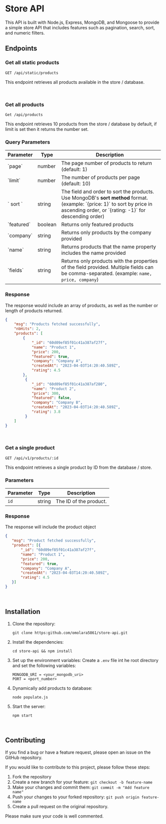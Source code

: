 # Store API
This API is built with Node.js, Express, MongoDB, and Mongoose to provide a simple store API that includes features such as pagination, search, sort, and numeric filters.
<br />

## Endpoints

### Get all static products
```
GET /api/static/products
```
This endpoint retrieves all products available in the store / database.

<br />

### Get all products
```
Get /api/products
```
This endpoint retrieves 10 products from the store / database by default, if limit is set then it returns the number set.

### Query Parameters
| Parameter    | Type    | Description                                                                                                                                                                            |
| ------------ | ------- | -------------------------------------------------------------------------------------------------------------------------------------------------------------------------------------- |
| \`page\`     | number  | The page number of products to return (default: 1)                                                                                                                                     |
| \`limit\`    | number  | The number of products per page (default: 10)                                                                                                                                          |
| \` sort \`     | string  | The field and order to sort the products. Use MongoDB's **sort method** format. (example: \`{price: 1}\` to sort by price in ascending order, or \`{rating: -1}\` for descending order) |
| \`featured\` | boolean | Returns only featured products                                                                                                                                                         |
| \`company\`  | string  | Returns only products by the company provided                                                                                                                                          |
| \`name\`     | string  | Returns products that the name property includes the name provided                                                                                                                     |
| \`fields\`   | string  | Returns only products with the properties of the field provided. Multiple fields can be comma-separated. (example: `name, price, company`)                                             |

### Response
The response would include an array of products, as well as the number or length of products returned.

```json
{
    "msg": "Products fetched successfully",
    "nbHits": 2,
    "products": [
        {
            "_id": "60d09ef85f01c41a387af27f",
            "name": "Product 1",
            "price": 200,
            "featured": true,
            "company": "Company A",
            "createdAt": "2023-04-03T14:20:40.589Z",
            "rating": 4.5
        },
         {
            "_id": "60d09ef85f01c41a387af280",
            "name": "Product 2",
            "price": 300,
            "featured": false,
            "company": "Company B",
            "createdAt": "2023-04-03T14:20:40.589Z",
            "rating": 3.8
         }
    ]
}
```
<br />

### Get a single product
```
GET /api/v1/products/:id
```
This endpoint retrieves a single product by ID from the database / store.

### Parameters
| Parameter | Type   | Description            |
|-----------|--------|------------------------|
| `id`      | string | The ID of the product. |

### Response
The response will include the product object

```json
{
   "msg": "Product fetched successfully",
   "product": [{
       "_id": "60d09ef85f01c41a387af27f",
       "name": "Product 1",
       "price": 200,
       "featured": true,
       "company": "Company A",
       "createdAt": "2023-04-03T14:20:40.589Z",
       "rating": 4.5
   }]
}
```

<br />

## Installation
1. Clone the repository:
   ```
   git clone https:github.com/omolara5861/store-api.git
   ```

2. Install the dependencies:
   ```
   cd store-api && npm install
   ```

3. Set up the environment variables:
   Create a `.env` file int he root directory and set the following variables:
   ```
   MONGODB_URI = <your_mongodb_uri>
   PORT = <port_number>
   ```

4. Dynamically add products to database:
   ```
   node populate.js
   ```

5. Start the server:
   ````
   npm start
   ````


<br />

## Contributing
If you find a bug or have a feature request, please open an issue on the GitHub repository.

If you would like to contribute to this project, please follow these steps:

1. Fork the repository
2. Create a new branch for your feature: `git checkout -b feature-name`
3. Make your changes and commit them: `git commit -m "Add feature name"`
4. Push your changes to your forked repository: `git push origin feature-name`
5. Create a pull request on the original repository.

Please make sure your code is well commented.